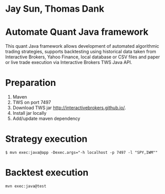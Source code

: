 # Jay Sun, Thomas Dank

# Automate Quant Java framework
This quant Java framework allows development of automated algorithmic trading strategies, supports backtesting using historical data taken from Interactive Brokers, Yahoo Finance, local database or CSV files and
paper or live trade execution via Interactive Brokers TWS Java API.

# Preparation
1. Maven 
2. TWS on port 7497
3. Download TWS jar http://interactivebrokers.github.io/.
4. Install jar locally
5. Add/update maven dependency

# Strategy execution
`$ mvn exec:java@app -Dexec.args="-h localhost -p 7497 -l "SPY,IWM""`

# Backtest execution
`mvn exec:java@test`

